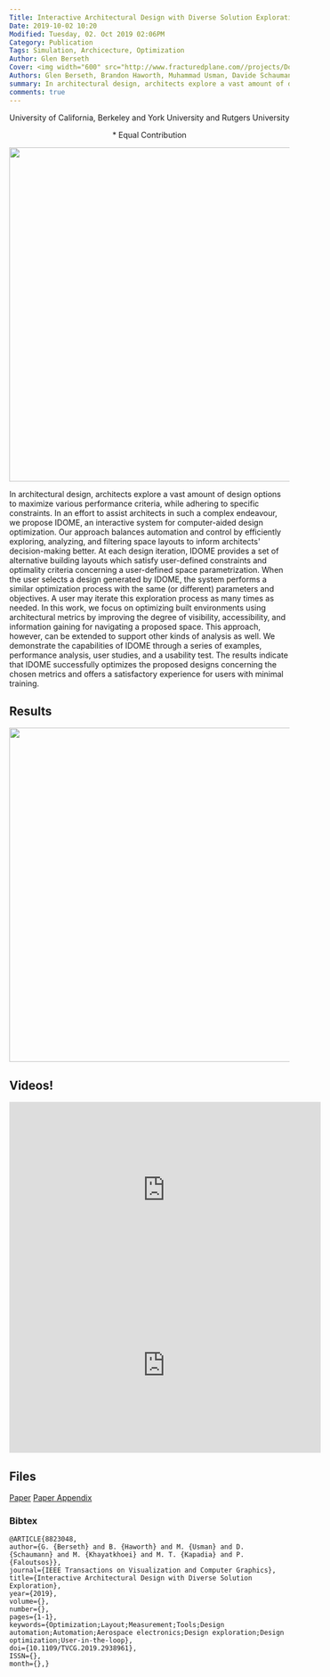 ```yaml
---
Title: Interactive Architectural Design with Diverse Solution Exploration
Date: 2019-10-02 10:20
Modified: Tuesday, 02. Oct 2019 02:06PM 
Category: Publication
Tags: Simulation, Archicecture, Optimization 
Author: Glen Berseth
Cover: <img width="600" src="http://www.fracturedplane.com//projects/Dome/New-DOME-Framework-v5.png">
Authors: Glen Berseth, Brandon Haworth, Muhammad Usman, Davide Schaumann, Mahyar Khayatkhoei, Mubbasir Turab Kapadia, Petros Faloutsos
summary: In architectural design, architects explore a vast amount of design options to maximize various performance criteria, while adhering to specific constraints. In an effort to assist architects in such a complex endeavour, we propose IDOME, an interactive system for computer-aided design optimization. Our approach balances automation and control by efficiently exploring, analyzing, and filtering space layouts to inform architects' decision-making better. At each design iteration, IDOME provides a set of alternative building layouts which satisfy user-defined constraints and optimality criteria concerning a user-defined space parametrization. When the user selects a design generated by IDOME, the system performs a similar optimization process with the same (or different) parameters and objectives. A user may iterate this exploration process as many times as needed. 	In this work, we focus on optimizing built environments using architectural metrics by improving the degree of visibility, accessibility, and information gaining for navigating a proposed space. 	This approach, however, can be extended to support other kinds of analysis as well.	We demonstrate the capabilities of IDOME through a series of examples, performance analysis, user studies, and a usability test. The results indicate that IDOME successfully optimizes the proposed designs concerning the chosen metrics and offers a satisfactory experience for users with minimal training.
comments: true
---
```


<div align="center">
	<p>	
            University of California, Berkeley and York University and Rutgers University
    </p>
    <p>	
            * Equal Contribution
    </p>
</div>

<div align="center">
            <img width="600" src="http://www.fracturedplane.com//projects/Dome/New-DOME-Framework-v5.png">
</div>

In architectural design, architects explore a vast amount of design options to maximize various performance criteria, while adhering to specific constraints. In an effort to assist architects in such a complex endeavour, we propose IDOME, an interactive system for computer-aided design optimization. Our approach balances automation and control by efficiently exploring, analyzing, and filtering space layouts to inform architects' decision-making better. At each design iteration, IDOME provides a set of alternative building layouts which satisfy user-defined constraints and optimality criteria concerning a user-defined space parametrization. When the user selects a design generated by IDOME, the system performs a similar optimization process with the same (or different) parameters and objectives. A user may iterate this exploration process as many times as needed. 	In this work, we focus on optimizing built environments using architectural metrics by improving the degree of visibility, accessibility, and information gaining for navigating a proposed space. 	This approach, however, can be extended to support other kinds of analysis as well.	We demonstrate the capabilities of IDOME through a series of examples, performance analysis, user studies, and a usability test. The results indicate that IDOME successfully optimizes the proposed designs concerning the chosen metrics and offers a satisfactory experience for users with minimal training.

## Results

<div align="center">
            <img width="600" src="http://www.fracturedplane.com/projects/Dome/code1.png">
</div>

## Videos!

<iframe width="560" height="315" src="https://www.youtube.com/embed/E1LlRJzes2A" frameborder="0" allow="accelerometer; autoplay; encrypted-media; gyroscope; picture-in-picture" allowfullscreen></iframe>

<iframe width="560" height="315" src="https://www.youtube.com/embed/xtbln0XfBWA" frameborder="0" allow="accelerometer; autoplay; encrypted-media; gyroscope; picture-in-picture" allowfullscreen></iframe>


## Files

[Paper](www.fracturedplane.com/projects/Dome/paper_one_file.pdf)
[Paper Appendix](http://www.fracturedplane.com/projects/Dome/paper_supp.pdf)

### Bibtex

```
@ARTICLE{8823048,
author={G. {Berseth} and B. {Haworth} and M. {Usman} and D. {Schaumann} and M. {Khayatkhoei} and M. T. {Kapadia} and P. {Faloutsos}},
journal={IEEE Transactions on Visualization and Computer Graphics},
title={Interactive Architectural Design with Diverse Solution Exploration},
year={2019},
volume={},
number={},
pages={1-1},
keywords={Optimization;Layout;Measurement;Tools;Design automation;Automation;Aerospace electronics;Design exploration;Design optimization;User-in-the-loop},
doi={10.1109/TVCG.2019.2938961},
ISSN={},
month={},}

```


